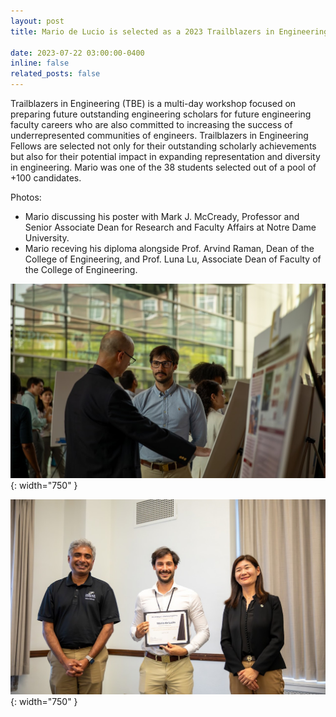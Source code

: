 ```yaml
---
layout: post
title: Mario de Lucio is selected as a 2023 Trailblazers in Engineering Fellow by Purdue College of Engineering.

date: 2023-07-22 03:00:00-0400
inline: false
related_posts: false
---
```


Trailblazers in Engineering (TBE) is a multi-day workshop focused on preparing future outstanding engineering scholars for future engineering faculty careers who are also committed to increasing the success of underrepresented communities of engineers. Trailblazers in Engineering Fellows are selected not only for their outstanding scholarly achievements but also for their potential impact in expanding representation and diversity in engineering. Mario was one of the 38 students selected out of a pool of +100 candidates.

Photos: 
- Mario discussing his poster with Mark J. McCready, Professor and Senior Associate Dean for Research and Faculty Affairs at Notre Dame University. 
- Mario receving his diploma alongside Prof. Arvind Raman, Dean of the College of Engineering, and Prof. Luna Lu, Associate Dean of Faculty of the College of Engineering.

![TBE1](/assets/img/TBE1.jpg){: width="750" }


![TBE2](/assets/img/TBE2.jpg){: width="750" }
